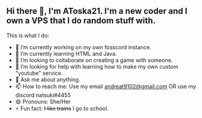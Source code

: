 ## Hi there 👋, I'm AToska21. I'm a new coder and I own a VPS that I do random stuff with.

This is what I do:

- 🔭 I’m currently working on my own fosscord instance.
- 🌱 I’m currently learning HTML and Java.
- 👯 I’m looking to collaborate on creating a game with someone.
- 🤔 I’m looking for help with learning how to make my own custom "youtube" service.
- 💬 Ask me about anything.
- 📫 How to reach me: Use my email andreat9102@gmail.com OR use my discord natsuki#4455
- 😄 Pronouns: She/Her
- ⚡ Fun fact: ~~I like trains~~ I go to school.
